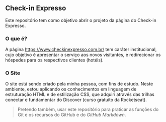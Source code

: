 ## Check-in Expresso
Este repositório tem como objetivo abrir o projeto da página do Check-in Expresso.

### O que é?
A página https://www.checkinexpresso.com.br/ tem caráter institucional, cujo objetivo é apresentar o serviço aos novos visitantes, e redirecionar os hóspedes para os respectivos clientes (hotéis).

### O Site
O site está sendo criado pela minha pessoa, com fins de estudo. Neste ambiente, estou aplicando os conhecimentos em linguagem de estruturação HTML e de estilização CSS, que adquiri através das trilhas conectar e fundamentar do Discover (curso gratuito da Rocketseat). 

> Pretendo também, usar este repositório para praticar as funções do Git e os recursos do GitHub e do *GitHub Markdown*.